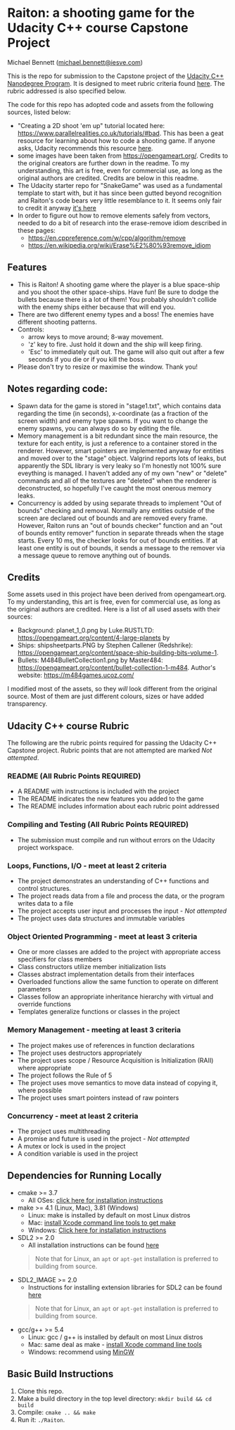 # Raiton: a shooting game for the Udacity C++ course Capstone Project

Michael Bennett (michael.bennett@iesve.com)

This is the repo for submission to the Capstone project of the [Udacity C++ Nanodegree Program](https://www.udacity.com/course/c-plus-plus-nanodegree--nd213). It is designed to meet rubric criteria found [here](https://review.udacity.com/#!/rubrics/5373/view).  The rubric addressed is also specified below.

The code for this repo has adopted code and assets from the following sources, listed below:
  - "Creating a 2D shoot 'em up" tutorial located here: https://www.parallelrealities.co.uk/tutorials/#bad.  This has been a geat resource for learning about how to code a shooting game.  If anyone asks, Udacity recommends this resource [here](https://learn.udacity.com/nanodegrees/nd213/parts/a0c73361-219d-4ff6-984c-e37478ad300c/lessons/b4a166f9-ae01-4afc-95ed-93a367b8e4e0/concepts/4b55f1cb-507e-4bd5-8147-ca036c03355f).
  - some images have been taken from https://opengameart.org/.  Credits to the original creators are further down in the readme.  To my understanding, this art is free, even for commercial use, as long as the original authors are credited.  Credits are below in this readme.
  - The Udacity starter repo for "SnakeGame" was used as a fundamental template to start with, but it has since been gutted beyond recognition and Raiton's code bears very little resemblance to it.  It seems only fair to credit it anyway [it's here](https://github.com/udacity/CppND-Capstone-Snake-Game)
  - In order to figure out how to remove elements safely from vectors, needed to do a bit of research into the erase-remove idiom described in these pages:
    - https://en.cppreference.com/w/cpp/algorithm/remove
    - https://en.wikipedia.org/wiki/Erase%E2%80%93remove_idiom

## Features

* This is Raiton! A shooting game where the player is a blue space-ship and you shoot the other space-ships.  Have fun!  Be sure to dodge the bullets because there is a lot of them!  You probably shouldn't collide with the enemy ships either because that will end you.
* There are two different enemy types and a boss!  The enemies have different shooting patterns.
* Controls:
    * arrow keys to move around; 8-way movement.
    * 'z' key to fire.  Just hold it down and the ship will keep firing.
    * 'Esc' to immediately quit out.  The game will also quit out after a few seconds if you die or if you kill the boss.
* Please don't try to resize or maximise the window.  Thank you!

## Notes regarding code:
- Spawn data for the game is stored in "stage1.txt", which contains data regarding the time (in seconds), x-coordinate (as a fraction of the screen width) and enemy type spawns.  If you want to change the enemy spawns, you can always do so by editing the file.
- Memory management is a bit redundant since the main resource, the texture for each entity, is just a reference to a container stored in the renderer.  However, smart pointers are implemented anyway for entities and moved over to the "stage" object.  Valgrind reports lots of leaks, but apparently the SDL library is very leaky so I'm honestly not 100% sure eveything is managed.  I haven't added any of my own "new" or "delete" commands and all of the textures are "deleted" when the renderer is deconstructed, so hopefully I've caught the most onerous memory leaks.
- Concurrency is added by using separate threads to implement "Out of bounds" checking and removal.  Normally any entities outside of the screen are declared out of bounds and are removed every frame.  However, Raiton runs an "out of bounds checker" function and an "out of bounds entity remover" function in separate threads when the stage starts.  Every 10 ms, the checker looks for out of bounds entities.  If at least one entity is out of bounds, it sends a message to the remover via a message queue to remove anything out of bounds.

## Credits

Some assets used in this project have been derived from opengameart.org.  To my understanding, this art is free, even for commercial use, as long as the original authors are credited.  Here is a list of all used assets with their sources:

* Background: planet_1_0.png by Luke.RUSTLTD: https://opengameart.org/content/4-large-planets by 
* Ships: shipsheetparts.PNG by Stephen Callener (Redshrike): https://opengameart.org/content/space-ship-building-bits-volume-1.
* Bullets: M484BulletCollection1.png by Master484: https://opengameart.org/content/bullet-collection-1-m484.  Author's website: https://m484games.ucoz.com/

I modified most of the assets, so they *will* look different from the original source.  Most of them are just different colours, sizes or have added transparency.

## Udacity C++ course Rubric

The following are the rubric points required for passing the Udacity C++ Capstone project.  Rubric points that are not attempted are marked *Not attempted*.

### README (All Rubric Points REQUIRED)
* A README with instructions is included with the project
* The README indicates the new features you added to the game
* The README includes information about each rubric point addressed

### Compiling and Testing (All Rubric Points REQUIRED)
* The submission must compile and run without errors on the Udacity project workspace.

### Loops, Functions, I/O - meet at least 2 criteria
* The project demonstrates an understanding of C++ functions and control structures.
* The project reads data from a file and process the data, or the program writes data to a file
* The project accepts user input and processes the input - *Not attempted*
* The project uses data structures and immutable variables

### Object Oriented Programming - meet at least 3 criteria
* One or more classes are added to the project with appropriate access specifiers for class members
* Class constructors utilize member initialization lists
* Classes abstract implementation details from their interfaces
* Overloaded functions allow the same function to operate on different parameters
* Classes follow an appropriate inheritance hierarchy with virtual and override functions
* Templates generalize functions or classes in the project

### Memory Management - meeting at least 3 criteria
* The project makes use of references in function declarations
* The project uses destructors appropriately
* The project uses scope / Resource Acquisition is Initialization (RAII) where appropriate
* The project follows the Rule of 5
* The project uses move semantics to move data instead of copying it, where possible
* The project uses smart pointers instead of raw pointers

### Concurrency - meet at least 2 criteria
* The project uses multithreading
* A promise and future is used in the project - *Not attempted*
* A mutex or lock is used in the project
* A condition variable is used in the project

## Dependencies for Running Locally
* cmake >= 3.7
  * All OSes: [click here for installation instructions](https://cmake.org/install/)
* make >= 4.1 (Linux, Mac), 3.81 (Windows)
  * Linux: make is installed by default on most Linux distros
  * Mac: [install Xcode command line tools to get make](https://developer.apple.com/xcode/features/)
  * Windows: [Click here for installation instructions](http://gnuwin32.sourceforge.net/packages/make.htm)
* SDL2 >= 2.0
  * All installation instructions can be found [here](https://wiki.libsdl.org/Installation)
  >Note that for Linux, an `apt` or `apt-get` installation is preferred to building from source.
* SDL2_IMAGE >= 2.0
  * Instructions for installing extension libraries for SDL2 can be found [here](https://lazyfoo.net/tutorials/SDL/06_extension_libraries_and_loading_other_image_formats/index.php)
  >Note that for Linux, an `apt` or `apt-get` installation is preferred to building from source.
* gcc/g++ >= 5.4
  * Linux: gcc / g++ is installed by default on most Linux distros
  * Mac: same deal as make - [install Xcode command line tools](https://developer.apple.com/xcode/features/)
  * Windows: recommend using [MinGW](http://www.mingw.org/)

## Basic Build Instructions

1. Clone this repo.
2. Make a build directory in the top level directory: `mkdir build && cd build`
3. Compile: `cmake .. && make`
4. Run it: `./Raiton`.
